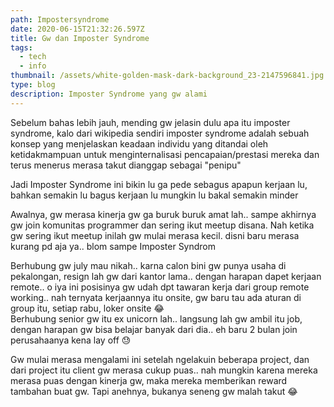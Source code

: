 ```yaml
---
path: Impostersyndrome
date: 2020-06-15T21:32:26.597Z
title: Gw dan Imposter Syndrome
tags:
  - tech
  - info
thumbnail: /assets/white-golden-mask-dark-background_23-2147596841.jpg
type: blog
description: Imposter Syndrome yang gw alami
---
```

Sebelum bahas lebih jauh, mending gw jelasin dulu apa itu imposter syndrome, kalo dari wikipedia sendiri imposter syndrome adalah sebuah konsep yang menjelaskan keadaan individu yang ditandai oleh ketidakmampuan untuk menginternalisasi pencapaian/prestasi mereka dan terus menerus merasa takut dianggap sebagai "penipu"

Jadi Imposter Syndrome ini bikin lu ga pede sebagus apapun kerjaan lu, bahkan semakin lu bagus kerjaan lu mungkin lu bakal semakin minder

Awalnya, gw merasa kinerja gw ga buruk buruk amat lah.. sampe akhirnya gw join komunitas programmer dan sering ikut meetup disana. Nah ketika gw sering ikut meetup inilah gw mulai merasa kecil. disni baru merasa kurang pd aja ya.. blom sampe Imposter Syndrom

Berhubung gw july mau nikah.. karna calon bini gw punya usaha di pekalongan, resign lah gw dari kantor lama.. dengan harapan dapet kerjaan remote.. o iya ini posisinya gw udah dpt tawaran kerja dari group remote working.. nah ternyata kerjaannya itu onsite, gw baru tau ada aturan di group itu, setiap rabu, loker onsite 😂\
Berhubung senior gw itu ex unicorn lah.. langsung lah gw ambil itu job, dengan harapan gw bisa belajar banyak dari dia.. eh baru 2 bulan join perusahaanya kena lay off 😓

Gw mulai merasa mengalami ini setelah ngelakuin beberapa project, dan dari project itu client gw merasa cukup puas.. nah mungkin karena mereka merasa puas dengan kinerja gw, maka mereka memberikan reward tambahan buat gw. Tapi anehnya, bukanya seneng gw malah takut 😂
